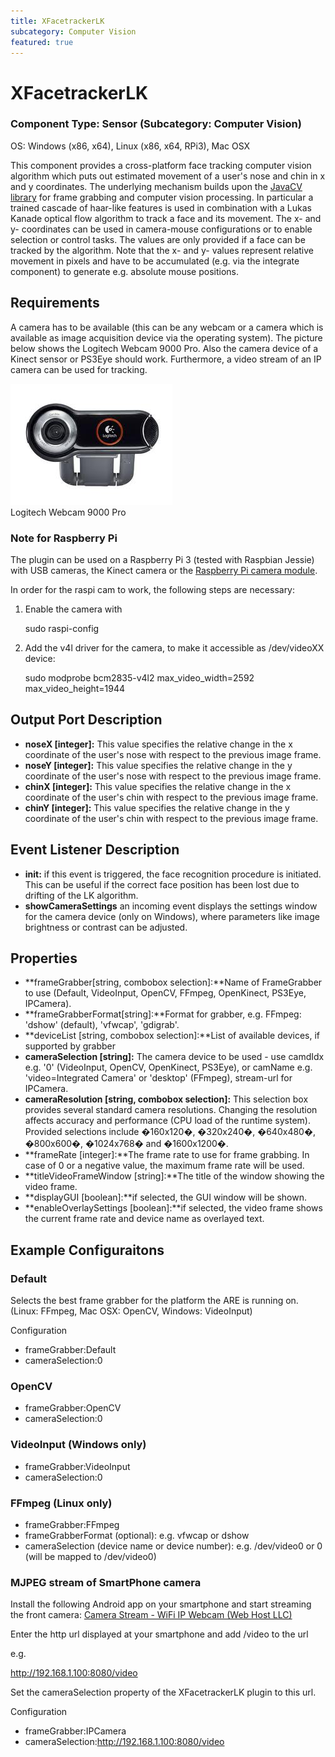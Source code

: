 ```yaml
---
title: XFacetrackerLK
subcategory: Computer Vision
featured: true
---
```


# XFacetrackerLK

### Component Type: Sensor (Subcategory: Computer Vision)

OS: Windows (x86, x64), Linux (x86, x64, RPi3), Mac OSX

This component provides a cross-platform face tracking computer vision algorithm which puts out estimated movement of a user's nose and chin in x and y coordinates. The underlying mechanism builds upon the [JavaCV library][1] for frame grabbing and computer vision processing. In particular a trained cascade of haar-like features is used in combination with a Lukas Kanade optical flow algorithm to track a face and its movement. The x- and y- coordinates can be used in camera-mouse configurations or to enable selection or control tasks. The values are only provided if a face can be tracked by the algorithm. Note that the x- and y- values represent relative movement in pixels and have to be accumulated (e.g. via the integrate component) to generate e.g. absolute mouse positions.

## Requirements

A camera has to be available (this can be any webcam or a camera which is available as image acquisition device via the operating system). The picture below shows the Logitech Webcam 9000 Pro. Also the camera device of a Kinect sensor or PS3Eye should work. Furthermore, a video stream of an IP camera can be used for tracking.

![Logitech Webcam 9000 Pro](./img/webcam.jpg "Logitech Webcam 9000 Pro")  
Logitech Webcam 9000 Pro

### Note for Raspberry Pi

The plugin can be used on a Raspberry Pi 3 (tested with Raspbian Jessie) with USB cameras, the Kinect camera or the [Raspberry Pi camera module][2].

In order for the raspi cam to work, the following steps are necessary:

1.  Enable the camera with

    sudo raspi-config

2.  Add the v4l driver for the camera, to make it accessible as /dev/videoXX device:

    sudo modprobe bcm2835-v4l2 max_video_width=2592 max_video_height=1944

## Output Port Description

- **noseX \[integer\]:** This value specifies the relative change in the x coordinate of the user's nose with respect to the previous image frame.
- **noseY \[integer\]:** This value specifies the relative change in the y coordinate of the user's nose with respect to the previous image frame.
- **chinX \[integer\]:** This value specifies the relative change in the x coordinate of the user's chin with respect to the previous image frame.
- **chinY \[integer\]:** This value specifies the relative change in the y coordinate of the user's chin with respect to the previous image frame.

## Event Listener Description

- **init:** if this event is triggered, the face recognition procedure is initiated. This can be useful if the correct face position has been lost due to drifting of the LK algorithm.
- **showCameraSettings** an incoming event displays the settings window for the camera device (only on Windows), where parameters like image brightness or contrast can be adjusted.

## Properties

- **frameGrabber\[string, combobox selection\]:**Name of FrameGrabber to use (Default, VideoInput, OpenCV, FFmpeg, OpenKinect, PS3Eye, IPCamera).
- **frameGrabberFormat\[string\]:**Format for grabber, e.g. FFmpeg: 'dshow' (default), 'vfwcap', 'gdigrab'.
- **deviceList \[string, combobox selection\]:**List of available devices, if supported by grabber
- **cameraSelection \[string\]:** The camera device to be used - use camdIdx e.g. '0' (VideoInput, OpenCV, OpenKinect, PS3Eye), or camName e.g. 'video=Integrated Camera' or 'desktop' (FFmpeg), stream-url for IPCamera.
- **cameraResolution \[string, combobox selection\]:** This selection box provides several standard camera resolutions. Changing the resolution affects accuracy and performance (CPU load of the runtime system). Provided selections include �160x120�, �320x240�, �640x480�, �800x600�, �1024x768� and �1600x1200�.
- **frameRate \[integer\]:**The frame rate to use for frame grabbing. In case of 0 or a negative value, the maximum frame rate will be used.
- **titleVideoFrameWindow \[string\]:**The title of the window showing the video frame.
- **displayGUI \[boolean\]:**if selected, the GUI window will be shown.
- **enableOverlaySettings \[boolean\]:**if selected, the video frame shows the current frame rate and device name as overlayed text.

## Example Configuraitons

### Default

Selects the best frame grabber for the platform the ARE is running on. (Linux: FFmpeg, Mac OSX: OpenCV, Windows: VideoInput)

Configuration

- frameGrabber:Default
- cameraSelection:0

### OpenCV

- frameGrabber:OpenCV
- cameraSelection:0

### VideoInput (Windows only)

- frameGrabber:VideoInput
- cameraSelection:0

### FFmpeg (Linux only)

- frameGrabber:FFmpeg
- frameGrabberFormat (optional): e.g. vfwcap or dshow
- cameraSelection (device name or device number): e.g. /dev/video0 or 0 (will be mapped to /dev/video0)

### MJPEG stream of SmartPhone camera

Install the following Android app on your smartphone and start streaming the front camera: [Camera Stream - WiFi IP Webcam (Web Host LLC)][3]

Enter the http url displayed at your smartphone and add /video to the url

e.g.

http://192.168.1.100:8080/video

Set the cameraSelection property of the XFacetrackerLK plugin to this url.

Configuration

- frameGrabber:IPCamera
- cameraSelection:http://192.168.1.100:8080/video

[1]: https://github.com/bytedeco/javacv
[2]: https://www.raspberrypi.org/products/camera-module-v2/
[3]: https://play.google.com/store/apps/details?id=com.vinternete.camerastream
